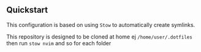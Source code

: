 ## Quickstart

This configuration is based on using `Stow` to automatically create symlinks.

This repository is designed to be cloned at home ej `/home/user/.dotfiles` then run `stow nvim` and so for each folder
